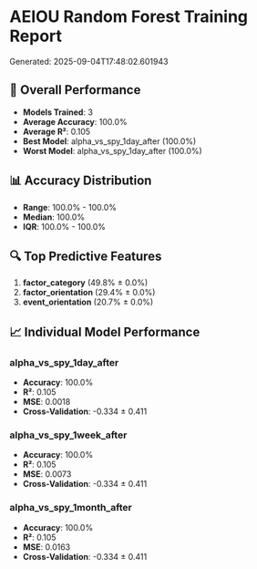 
# AEIOU Random Forest Training Report
Generated: 2025-09-04T17:48:02.601943

## 🎯 Overall Performance
- **Models Trained**: 3
- **Average Accuracy**: 100.0%
- **Average R²**: 0.105
- **Best Model**: alpha_vs_spy_1day_after (100.0%)
- **Worst Model**: alpha_vs_spy_1day_after (100.0%)

## 📊 Accuracy Distribution
- **Range**: 100.0% - 100.0%
- **Median**: 100.0%
- **IQR**: 100.0% - 100.0%

## 🔍 Top Predictive Features
 1. **factor_category** (49.8% ± 0.0%)
 2. **factor_orientation** (29.4% ± 0.0%)
 3. **event_orientation** (20.7% ± 0.0%)

## 📈 Individual Model Performance

### alpha_vs_spy_1day_after
- **Accuracy**: 100.0%
- **R²**: 0.105
- **MSE**: 0.0018
- **Cross-Validation**: -0.334 ± 0.411

### alpha_vs_spy_1week_after
- **Accuracy**: 100.0%
- **R²**: 0.105
- **MSE**: 0.0073
- **Cross-Validation**: -0.334 ± 0.411

### alpha_vs_spy_1month_after
- **Accuracy**: 100.0%
- **R²**: 0.105
- **MSE**: 0.0163
- **Cross-Validation**: -0.334 ± 0.411

